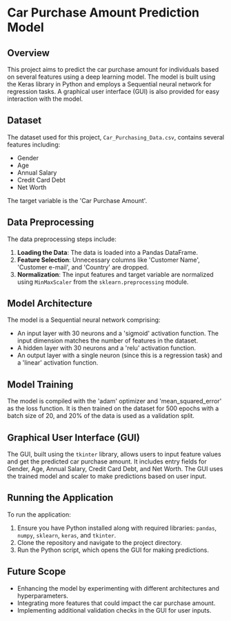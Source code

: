 # Car Purchase Amount Prediction Model

## Overview
This project aims to predict the car purchase amount for individuals based on several features using a deep learning model. The model is built using the Keras library in Python and employs a Sequential neural network for regression tasks. A graphical user interface (GUI) is also provided for easy interaction with the model.

## Dataset
The dataset used for this project, `Car_Purchasing_Data.csv`, contains several features including:
- Gender
- Age
- Annual Salary
- Credit Card Debt
- Net Worth

The target variable is the 'Car Purchase Amount'.

## Data Preprocessing
The data preprocessing steps include:
1. **Loading the Data**: The data is loaded into a Pandas DataFrame.
2. **Feature Selection**: Unnecessary columns like 'Customer Name', 'Customer e-mail', and 'Country' are dropped.
3. **Normalization**: The input features and target variable are normalized using `MinMaxScaler` from the `sklearn.preprocessing` module.

## Model Architecture
The model is a Sequential neural network comprising:
- An input layer with 30 neurons and a 'sigmoid' activation function. The input dimension matches the number of features in the dataset.
- A hidden layer with 30 neurons and a 'relu' activation function.
- An output layer with a single neuron (since this is a regression task) and a 'linear' activation function.

## Model Training
The model is compiled with the 'adam' optimizer and 'mean_squared_error' as the loss function. It is then trained on the dataset for 500 epochs with a batch size of 20, and 20% of the data is used as a validation split.

## Graphical User Interface (GUI)
The GUI, built using the `tkinter` library, allows users to input feature values and get the predicted car purchase amount. It includes entry fields for Gender, Age, Annual Salary, Credit Card Debt, and Net Worth. The GUI uses the trained model and scaler to make predictions based on user input.

## Running the Application
To run the application:
1. Ensure you have Python installed along with required libraries: `pandas`, `numpy`, `sklearn`, `keras`, and `tkinter`.
2. Clone the repository and navigate to the project directory.
3. Run the Python script, which opens the GUI for making predictions.

## Future Scope
- Enhancing the model by experimenting with different architectures and hyperparameters.
- Integrating more features that could impact the car purchase amount.
- Implementing additional validation checks in the GUI for user inputs.
